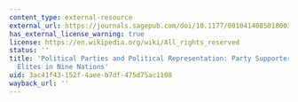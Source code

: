 ```yaml
---
content_type: external-resource
external_url: https://journals.sagepub.com/doi/10.1177/0010414085018003001
has_external_license_warning: true
license: https://en.wikipedia.org/wiki/All_rights_reserved
status: ''
title: 'Political Parties and Political Representation: Party Supporters and Party
  Elites in Nine Nations'
uid: 3ac41f43-152f-4aee-b7df-475d75ac1108
wayback_url: ''
---
```

